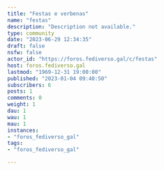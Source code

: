 ```yaml
---
title: "Festas e verbenas" 
name: "festas"
description: "Description not available."
type: community
date: "2023-06-29 12:34:35"
draft: false
nsfw: false
actor_id: "https://foros.fediverso.gal/c/festas"
host: foros.fediverso.gal
lastmod: "1969-12-31 19:00:00"
published: "2023-01-04 09:40:50"
subscribers: 6
posts: 1
comments: 0
weight: 1
dau: 1
wau: 1
mau: 1
instances:
- "foros_fediverso_gal"
tags: 
- "foros_fediverso_gal"

---
```

